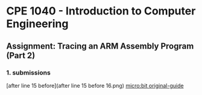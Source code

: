 # CPE 1040 - Introduction to Computer Engineering

## Assignment: Tracing an ARM Assembly Program (Part 2)

### 1. submissions

[after line 15 before](after line 15 before 16.png)
 [micro:bit original-guide](original-guide.js)
